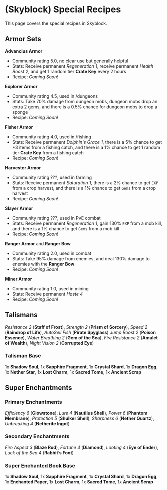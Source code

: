 # (Skyblock) Special Recipes
This page covers the special recipes in Skyblock.
## Armor Sets
**Advancius Armor**
 - Community rating 5.0, no clear use but generally helpful
 - Stats: Receive permanent *Regeneration 1*, receive permanent *Health Boost 2*, and get 1 random tier **Crate Key** every 2 hours
 - Recipe: *Coming Soon!*

**Explorer Armor**
 - Community rating 4.5, used in /dungeons
 - Stats: Take 70% damage from dungeon mobs, dungeon mobs drop an extra 2 gems, and there is a 0.5% chance for dungeon mobs to drop a sponge
 - Recipe: *Coming Soon!*

**Fisher Armor**
 - Community rating 4.0, used in /fishing
 - Stats: Receive permanent *Dolphin's Grace 1*, there is a 5% chance to get *3 items from a fishing catch, and there is a 1% chance to get 1 random tier **Crate Key** from a fishing catch
 - Recipe: *Coming Soon!*

**Harvester Armor**
 - Community rating ???, used in farming
 - Stats: Receive permanent *Saturation 1*, there is a 2% chance to get `EXP` from a crop harvest, and there is a 1% chance to get `Gems` from a crop harvest
 - Recipe: *Coming Soon!*

**Slayer Armor**
 - Community rating ???, used in PvE combat
 - Stats: Receive permanent *Regeneration 1*, gain 130% `EXP` from a mob kill, and there is a 1% chance to get `Gems` from a mob kill
 - Recipe: *Coming Soon!*

**Ranger Armor** and **Ranger Bow**
 - Community rating 2.0, used in combat
 - Stats: Take 95% damage from enemies, and deal 130% damage to enemies with the **Ranger Bow**
 - Recipe: *Coming Soon!*

**Miner Armor**
 - Community rating 1.0, used in mining
 - Stats: Receive permanent *Haste 4*
 - Recipe: *Coming Soon!*

## Talismans
*Resistance 2* (**Staff of Frost**), *Strength 2* (**Prism of Sorcery**), *Speed 2* (**Raindrop of Life**), *AutoSell Fish* (**Pirate Spyglass**)
*Jump Boost 2* (**Poison Essence**), *Water Breathing 2* (**Gem of the Sea**), *Fire Resistance 2* (**Amulet of Wealth**), *Night Vision 2* (**Corrupted Eye**)
### Talisman Base
1x **Shadow Soul**, 1x **Sapphire Fragment**, 1x **Crystal Shard**, 1x **Dragon Egg**, 1x **Nether Star**, 1x **Lost Charm**, 1x **Sacred Tome**, 1x **Ancient Scrap**
## Super Enchantments
### Primary Enchantments
*Efficiency 6* (**Glowstone**), *Lure 4* (**Nautilus Shell**), *Power 6* (**Phantom Membrane**), *Protection 5* (**Shulker Shell**), *Sharpness 6* (**Nether Quartz**), *Unbreaking 4* (**Netherite Ingot**)
### Secondary Enchantments
*Fire Aspect 3* (**Blaze Rod**), *Fortune 4* (**Diamond**), *Looting 4* (**Eye of Ender**), *Luck of the Sea 4* (**Rabbit’s Foot**)
### Super Enchanted Book Base
1x **Shadow Soul**, 1x **Sapphire Fragment**, 1x **Crystal Shard**, 1x **Dragon Egg**, 1x **Enchanted Paper**, 1x **Lost Charm**, 1x **Sacred Tome**, 1x **Ancient Scrap**
